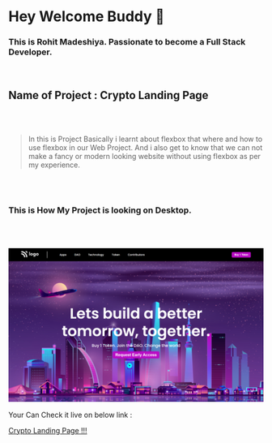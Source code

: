 # Hey Welcome Buddy 👋

### This is Rohit Madeshiya. Passionate to become a Full Stack Developer.

</br>

## Name of Project : **Crypto Landing Page**

</br>
</br>

> In this is Project Basically i learnt about flexbox that where and how to use flexbox in our Web Project. And i also get to know that we can not make a fancy or modern looking website without using flexbox as per my experience.

</br>
</br>

### This is How My Project is looking on Desktop.

</br>
</br>

![Image](./assets/screencapture-file-C-Users-hp-Desktop-CSS-PROJECTS-Challenge-5-index-html-2022-07-21-22_24_44.png)

Your Can Check it live on below link :

[Crypto Landing Page !!!](https://crypto-landing-page-rohit.netlify.app/ "Crypto Landing Page By Rohit Madeshiya")
